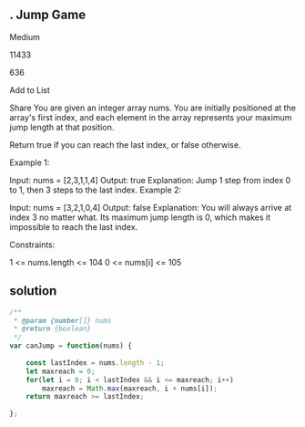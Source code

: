 ## . Jump Game
Medium

11433

636

Add to List

Share
You are given an integer array nums. You are initially positioned at the array's first index, and each element in the array represents your maximum jump length at that position.

Return true if you can reach the last index, or false otherwise.

 

Example 1:

Input: nums = [2,3,1,1,4]
Output: true
Explanation: Jump 1 step from index 0 to 1, then 3 steps to the last index.
Example 2:

Input: nums = [3,2,1,0,4]
Output: false
Explanation: You will always arrive at index 3 no matter what. Its maximum jump length is 0, which makes it impossible to reach the last index.
 

Constraints:

1 <= nums.length <= 104
0 <= nums[i] <= 105

## solution

```js
/**
 * @param {number[]} nums
 * @return {boolean}
 */
var canJump = function(nums) {
    
    const lastIndex = nums.length - 1;
    let maxreach = 0;
    for(let i = 0; i < lastIndex && i <= maxreach; i++)
        maxreach = Math.max(maxreach, i + nums[i]);
    return maxreach >= lastIndex;
    
};

```
